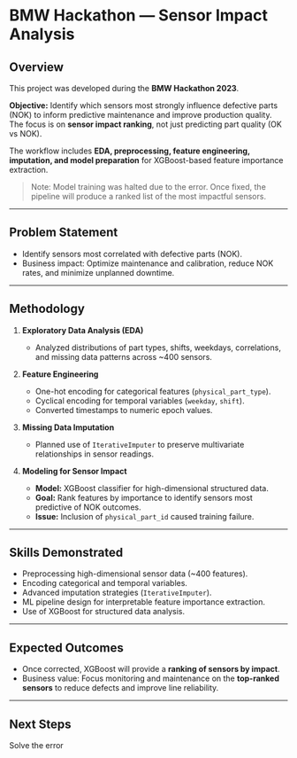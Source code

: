 # BMW Hackathon — Sensor Impact Analysis

## Overview
This project was developed during the **BMW Hackathon 2023**.

**Objective:** Identify which sensors most strongly influence defective parts (NOK) to inform predictive maintenance and improve production quality. The focus is on **sensor impact ranking**, not just predicting part quality (OK vs NOK).

The workflow includes **EDA, preprocessing, feature engineering, imputation, and model preparation** for XGBoost-based feature importance extraction.

> Note: Model training was halted due to the error. Once fixed, the pipeline will produce a ranked list of the most impactful sensors.

---

## Problem Statement
- Identify sensors most correlated with defective parts (NOK).  
- Business impact: Optimize maintenance and calibration, reduce NOK rates, and minimize unplanned downtime.

---

## Methodology
1. **Exploratory Data Analysis (EDA)**  
   - Analyzed distributions of part types, shifts, weekdays, correlations, and missing data patterns across ~400 sensors.

2. **Feature Engineering**  
   - One-hot encoding for categorical features (`physical_part_type`).  
   - Cyclical encoding for temporal variables (`weekday`, `shift`).  
   - Converted timestamps to numeric epoch values.

3. **Missing Data Imputation**  
   - Planned use of `IterativeImputer` to preserve multivariate relationships in sensor readings.

4. **Modeling for Sensor Impact**  
   - **Model:** XGBoost classifier for high-dimensional structured data.  
   - **Goal:** Rank features by importance to identify sensors most predictive of NOK outcomes.  
   - **Issue:** Inclusion of `physical_part_id` caused training failure.

---

## Skills Demonstrated
- Preprocessing high-dimensional sensor data (~400 features).  
- Encoding categorical and temporal variables.  
- Advanced imputation strategies (`IterativeImputer`).  
- ML pipeline design for interpretable feature importance extraction.  
- Use of XGBoost for structured data analysis.

---

## Expected Outcomes
- Once corrected, XGBoost will provide a **ranking of sensors by impact**.  
- Business value: Focus monitoring and maintenance on the **top-ranked sensors** to reduce defects and improve line reliability.

---

## Next Steps
Solve the error
